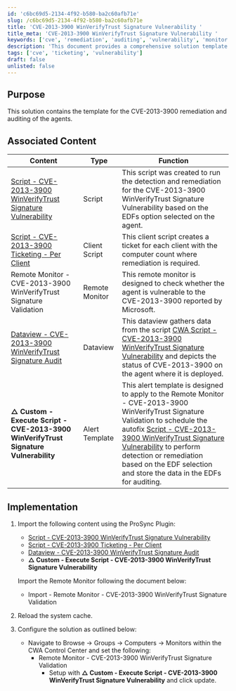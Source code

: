 ```yaml
---
id: 'c6bc69d5-2134-4f92-b580-ba2c60afb71e'
slug: /c6bc69d5-2134-4f92-b580-ba2c60afb71e
title: 'CVE-2013-3900 WinVerifyTrust Signature Vulnerability '
title_meta: 'CVE-2013-3900 WinVerifyTrust Signature Vulnerability '
keywords: ['cve', 'remediation', 'auditing', 'vulnerability', 'monitor', 'script', 'ticketing']
description: 'This document provides a comprehensive solution template for the remediation and auditing of the CVE-2013-3900 vulnerability, including associated scripts, remote monitors, and implementation steps for effective management.'
tags: ['cve', 'ticketing', 'vulnerability']
draft: false
unlisted: false
---
```


## Purpose

This solution contains the template for the CVE-2013-3900 remediation and auditing of the agents.

## Associated Content

| Content                                                                                                     | Type           | Function                                                                                                                                                                                                                                                                                                                                                           |
| ----------------------------------------------------------------------------------------------------------- | -------------- | ------------------------------------------------------------------------------------------------------------------------------------------------------------------------------------------------------------------------------------------------------------------------------------------------------------------------------------------------------------------ |
| [Script - CVE-2013-3900 WinVerifyTrust Signature Vulnerability](/docs/c8638470-bc69-4bc9-ac97-b0496e546d07) | Script         | This script was created to run the detection and remediation for the CVE-2013-3900 WinVerifyTrust Signature Vulnerability based on the EDFs option selected on the agent.                                                                                                                                                                                          |
| [Script - CVE-2013-3900 Ticketing - Per Client](/docs/db14cafc-cfb9-4303-be49-ffeb16ae082d)                 | Client Script  | This client script creates a ticket for each client with the computer count where remediation is required.                                                                                                                                                                                                                                                         |
| Remote Monitor - CVE-2013-3900 WinVerifyTrust Signature Validation                                          | Remote Monitor | This remote monitor is designed to check whether the agent is vulnerable to the CVE-2013-3900 reported by Microsoft.                                                                                                                                                                                                                                               |
| [Dataview - CVE-2013-3900 WinVerifyTrust Signature Audit](/docs/41996204-9673-4a7d-9334-262cdaf82110)       | Dataview       | This dataview gathers data from the script [CWA Script - CVE-2013-3900 WinVerifyTrust Signature Vulnerability](/docs/c8638470-bc69-4bc9-ac97-b0496e546d07) and depicts the status of CVE-2013-3900 on the agent where it is deployed.                                                                                                                              |
| **△ Custom - Execute Script - CVE-2013-3900 WinVerifyTrust Signature Vulnerability**                        | Alert Template | This alert template is designed to apply to the Remote Monitor - CVE-2013-3900 WinVerifyTrust Signature Validation to schedule the autofix [Script - CVE-2013-3900 WinVerifyTrust Signature Vulnerability](/docs/c8638470-bc69-4bc9-ac97-b0496e546d07) to perform detection or remediation based on the EDF selection and store the data in the EDFs for auditing. |

## Implementation

1. Import the following content using the ProSync Plugin:
   - [Script - CVE-2013-3900 WinVerifyTrust Signature Vulnerability](/docs/c8638470-bc69-4bc9-ac97-b0496e546d07)
   - [Script - CVE-2013-3900 Ticketing - Per Client](/docs/db14cafc-cfb9-4303-be49-ffeb16ae082d)
   - [Dataview - CVE-2013-3900 WinVerifyTrust Signature Audit](/docs/41996204-9673-4a7d-9334-262cdaf82110)
   - **△ Custom - Execute Script - CVE-2013-3900 WinVerifyTrust Signature Vulnerability**

   Import the Remote Monitor following the document below:
   - Import - Remote Monitor - CVE-2013-3900 WinVerifyTrust Signature Validation

2. Reload the system cache.

3. Configure the solution as outlined below:
   - Navigate to Browse -> Groups -> Computers -> Monitors within the CWA Control Center and set the following:
     - Remote Monitor - CVE-2013-3900 WinVerifyTrust Signature Validation
       - Setup with **△ Custom - Execute Script - CVE-2013-3900 WinVerifyTrust Signature Vulnerability** and click update.

